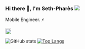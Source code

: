 ### Hi there 👋, I'm Seth-Pharès ![](https://pbs.twimg.com/profile_banners/860357608552763393/1593430830/1500x500)

Mobile Engineer. ⚡️ 

[<img src='https://cdn.jsdelivr.net/npm/simple-icons@3.0.1/icons/github.svg' alt='github' height='18'>](https://github.com/sethgnavo)  

![GitHub stats](https://github-readme-stats.vercel.app/api?username=sethgnavo&show_icons=true)
[![Top Langs](https://github-readme-stats.vercel.app/api/top-langs/?username=sethgnavo&hide=makefile,batchfile,shell,powershell&langs_count=10&layout=compact)](https://github.com/anuraghazra/github-readme-stats)

<!--
**sethgnavo/sethgnavo** is a ✨ _special_ ✨ repository because its `README.md` (this file) appears on your GitHub profile.

Here are some ideas to get you started:

- 🔭 I’m currently working on ...
- 🌱 I’m currently learning ...
- 👯 I’m looking to collaborate on ...
- 🤔 I’m looking for help with ...
- 💬 Ask me about ...
- 📫 How to reach me: ...
- 😄 Pronouns: ...
- ⚡ Fun fact: ...
-->
